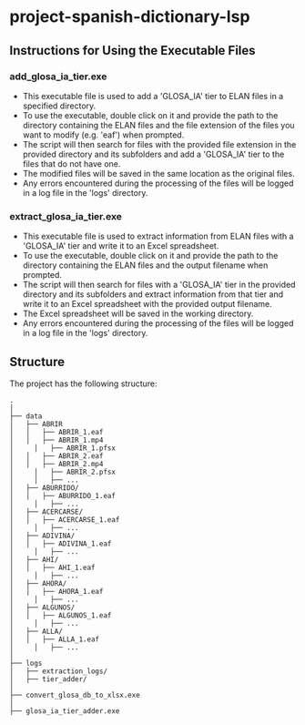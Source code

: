 # project-spanish-dictionary-lsp

## Instructions for Using the Executable Files

### add_glosa_ia_tier.exe

- This executable file is used to add a 'GLOSA_IA' tier to ELAN files in a specified directory.
- To use the executable, double click on it and provide the path to the directory containing the ELAN files and the file extension of the files you want to modify (e.g. 'eaf') when prompted.
- The script will then search for files with the provided file extension in the provided directory and its subfolders and add a 'GLOSA_IA' tier to the files that do not have one.
- The modified files will be saved in the same location as the original files.
- Any errors encountered during the processing of the files will be logged in a log file in the 'logs' directory.

### extract_glosa_ia_tier.exe

- This executable file is used to extract information from ELAN files with a 'GLOSA_IA' tier and write it to an Excel spreadsheet.
- To use the executable, double click on it and provide the path to the directory containing the ELAN files and the output filename when prompted.
- The script will then search for files with a 'GLOSA_IA' tier in the provided directory and its subfolders and extract information from that tier and write it to an Excel spreadsheet with the provided output filename.
- The Excel spreadsheet will be saved in the working directory.
- Any errors encountered during the processing of the files will be logged in a log file in the 'logs' directory.


## Structure

The project has the following structure:
      
    .
    │
    ├── data
    │   ├── ABRIR
    │   │   ├── ABRIR_1.eaf
    │   │   ├── ABRIR_1.mp4
    │	  │   ├── ABRIR_1.pfsx
    │   │   ├── ABRIR_2.eaf
    │   │   ├── ABRIR_2.mp4
    │	  │   ├── ABRIR_2.pfsx
    │	  │   ├── ...
    │   ├── ABURRIDO/
    │   │   ├── ABURRIDO_1.eaf
    │	  │   ├── ...
    │   ├── ACERCARSE/
    │   │   ├── ACERCARSE_1.eaf
    │	  │   ├── ...
    │   ├── ADIVINA/
    │   │   ├── ADIVINA_1.eaf
    │	  │   ├── ...
    │   ├── AHI/
    │   │   ├── AHI_1.eaf
    │	  │   ├── ...
    │   ├── AHORA/
    │   │   ├── AHORA_1.eaf
    │	  │   ├── ...
    │   ├── ALGUNOS/
    │   │   ├── ALGUNOS_1.eaf
    │	  │   ├── ...
    │   ├── ALLA/
    │   │   ├── ALLA_1.eaf
    │	  │   ├── ...
    │
    ├── logs
    │   ├── extraction_logs/
    │   ├── tier_adder/
    │
    ├── convert_glosa_db_to_xlsx.exe
    │
    ├── glosa_ia_tier_adder.exe

                



